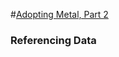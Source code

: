 
#[Adopting Metal, Part 2](https://developer.apple.com/videos/play/wwdc2016/603/)






### Referencing Data
